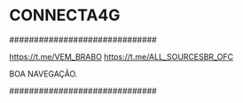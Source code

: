 # CONNECTA4G

##############################

https://t.me/VEM_BRABO
https://t.me/ALL_SOURCESBR_OFC

BOA NAVEGAÇÃO.

##############################

